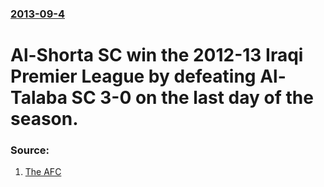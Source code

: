 ### [2013-09-4](/news/2013/09/4/index.md)

# Al-Shorta SC win the 2012-13 Iraqi Premier League by defeating Al-Talaba SC 3-0 on the last day of the season. 




### Source:

1. [The AFC](http://www.the-afc.com/en/member-associations/west/iraqi-football-assoc-news/26592-shorta-iraqleague-050913.html)
